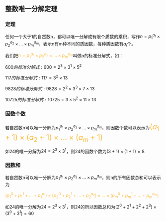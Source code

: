 ## 整数唯一分解定理

### 定理

任何一个大于1的自然数n，都可以唯一分解成有限个质数的乘积，写作$n=p_1^{a_1} \times p_2^{a_2} \times ... \times p_m^{a_m}$，表示n有m种不同的质因数，每种质因数有$a_i$个。

我们把<font color="#FDBC40">$n=p_1^{a_1} \times p_2^{a_2} \times ... \times p_m^{a_m}$</font>叫做$a$的标准分解式，如：

$600的标准分解式: 600=2^3\times 3^1 \times 5^2$​​

$117的标准分解式: 117=3^2 \times 13$

$9828的标准分解式: 9828=2^2\times 3^3 \times 7 \times 13$

$10725的标准分解式: 10725=3\times 5^2 \times 11 \times 13$



### 因数个数

若自然数n可以唯一分解为$p_1^{a_1} \times p_2^{a_2} \times ... \times p_m^{a_m}$，则因数个数可以表示为<font color="#FDBC40" size="5">$(a_1 +1)\times (a_2 +1) \times ...\times (a_m +1)$</font>

如24的唯一分解为$24=2^3\times 3^1$，则24的因数个数为$(3+1)\times (1+1)=8$



### 因数和

若自然数n可以唯一分解为$p_1^{a_1} \times p_2^{a_2} \times ... \times p_m^{a_m}$，则n的所有因数总和可以表示为

<font color="#FDBC40">$(p_1^0 + p_1 ^1 + ... + p_1^{a_1})\times (p_2^0 + p_2 ^1 + ... + p_2^{a_2})\times ... \times (p_m^0 + p_m ^1 + ... + p_m^{a_m})$</font>

如24的唯一分解为$24=2^3\times 3^1$，则24的所以因数总和为$(2^0 + 2^1 + 2^2 + 2^3)\times (3^0 + 3^1) = 60$







